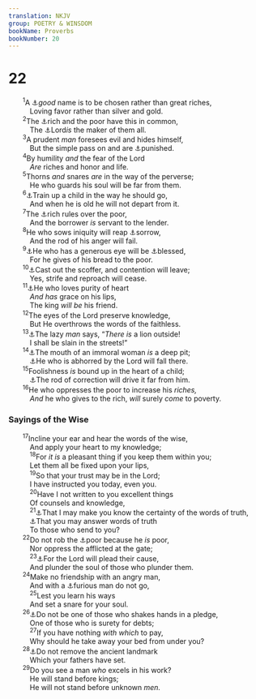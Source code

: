 ```yaml
---
translation: NKJV
group: POETRY & WINSDOM
bookName: Proverbs 
bookNumber: 20
---
```


<div class="title"><h1>22</h1></div>
<span class="verse ch_22_1">  <sup>1</sup>A <a data-toggle="tooltip" data-placement="bottom" title="(Prov. 10:7); Eccl. 7:1">⚓</a><i>good</i> name is to be chosen rather than great riches,<br/>   Loving favor rather than silver and gold.<br/></span>
<span class="verse ch_22_2">  <sup>2</sup>The <a data-toggle="tooltip" data-placement="bottom" title="Prov. 29:13">⚓</a>rich and the poor have this in common,<br/>   The <a data-toggle="tooltip" data-placement="bottom" title="Job 31:15; (Prov. 14:31)">⚓</a>Lord<i>is</i> the maker of them all.<br/></span>
<span class="verse ch_22_3">  <sup>3</sup>A prudent <i>man</i> foresees evil and hides himself,<br/>   But the simple pass on and are <a data-toggle="tooltip" data-placement="bottom" title="Prov. 27:12; Is. 26:20">⚓</a>punished.<br/></span>
<span class="verse ch_22_4">  <sup>4</sup>By humility <i>and</i> the fear of the Lord<br/>   <i>Are</i> riches and honor and life.<br/></span>
<span class="verse ch_22_5">  <sup>5</sup>Thorns <i>and</i> snares <i>are</i> in the way of the perverse;<br/>   He who guards his soul will be far from them.<br/></span>
<span class="verse ch_22_6">  <sup>6</sup><a data-toggle="tooltip" data-placement="bottom" title="Eph. 6:4; 2 Tim. 3:15">⚓</a>Train up a child in the way he should go,<br/>   And when he is old he will not depart from it.<br/></span>
<span class="verse ch_22_7">  <sup>7</sup>The <a data-toggle="tooltip" data-placement="bottom" title="Prov. 18:23; James 2:6">⚓</a>rich rules over the poor,<br/>   And the borrower <i>is</i> servant to the lender.<br/></span>
<span class="verse ch_22_8">  <sup>8</sup>He who sows iniquity will reap <a data-toggle="tooltip" data-placement="bottom" title="Job 4:8">⚓</a>sorrow,<br/>   And the rod of his anger will fail.<br/></span>
<span class="verse ch_22_9">  <sup>9</sup><a data-toggle="tooltip" data-placement="bottom" title="2 Cor. 9:6">⚓</a>He who has a generous eye will be <a data-toggle="tooltip" data-placement="bottom" title="(Prov. 19:17)">⚓</a>blessed,<br/>   For he gives of his bread to the poor.<br/></span>
<span class="verse ch_22_10">  <sup>10</sup><a data-toggle="tooltip" data-placement="bottom" title="Ps. 101:5">⚓</a>Cast out the scoffer, and contention will leave;<br/>   Yes, strife and reproach will cease.<br/></span>
<span class="verse ch_22_11">  <sup>11</sup><a data-toggle="tooltip" data-placement="bottom" title="Ps. 101:6">⚓</a>He who loves purity of heart<br/>   <i>And</i> <i>has</i> grace on his lips,<br/>   The king <i>will</i> <i>be</i> his friend.<br/></span>
<span class="verse ch_22_12">  <sup>12</sup>The eyes of the Lord preserve knowledge,<br/>   But He overthrows the words of the faithless.<br/></span>
<span class="verse ch_22_13">  <sup>13</sup><a data-toggle="tooltip" data-placement="bottom" title="Prov. 26:13">⚓</a>The lazy <i>man</i> says, “<i>There</i> <i>is</i> a lion outside!<br/>   I shall be slain in the streets!”<br/></span>
<span class="verse ch_22_14">  <sup>14</sup><a data-toggle="tooltip" data-placement="bottom" title="Prov. 2:16; 5:3; 7:5">⚓</a>The mouth of an immoral woman <i>is</i> a deep pit;<br/>   <a data-toggle="tooltip" data-placement="bottom" title="Eccl. 7:26">⚓</a>He who is abhorred by the Lord will fall there.<br/></span>
<span class="verse ch_22_15">  <sup>15</sup>Foolishness <i>is</i> bound up in the heart of a child;<br/>   <a data-toggle="tooltip" data-placement="bottom" title="Prov. 13:24; 23:13, 14">⚓</a>The rod of correction will drive it far from him.<br/></span>
<span class="verse ch_22_16">  <sup>16</sup>He who oppresses the poor to increase his <i>riches,</i><br/>   <i>And</i> he who gives to the rich, <i>will</i> surely <i>come</i> to poverty.<br/></span>
<div class="title"><h3>Sayings of the Wise</h3></div>
<span class="verse ch_22_17">  <sup>17</sup>Incline your ear and hear the words of the wise,<br/>   And apply your heart to my knowledge;<br/></span>
<span class="verse ch_22_18">   <sup>18</sup>For <i>it</i> <i>is</i> a pleasant thing if you keep them within you;<br/>   Let them all be fixed upon your lips,<br/></span>
<span class="verse ch_22_19">   <sup>19</sup>So that your trust may be in the Lord;<br/>   I have instructed you today, even you.<br/></span>
<span class="verse ch_22_20">   <sup>20</sup>Have I not written to you excellent things<br/>   Of counsels and knowledge,<br/></span>
<span class="verse ch_22_21">   <sup>21</sup><a data-toggle="tooltip" data-placement="bottom" title="Luke 1:3, 4">⚓</a>That I may make you know the certainty of the words of truth,<br/>   <a data-toggle="tooltip" data-placement="bottom" title="Prov. 25:13; 1 Pet. 3:15">⚓</a>That you may answer words of truth<br/>   To those who send to you?<br/></span>
<span class="verse ch_22_22">  <sup>22</sup>Do not rob the <a data-toggle="tooltip" data-placement="bottom" title="Ex. 23:6; Job 31:16–21; Zech. 7:10">⚓</a>poor because he <i>is</i> poor,<br/>   Nor oppress the afflicted at the gate;<br/></span>
<span class="verse ch_22_23">   <sup>23</sup><a data-toggle="tooltip" data-placement="bottom" title="1 Sam. 24:12; Ps. 12:5; 140:12">⚓</a>For the Lord will plead their cause,<br/>   And plunder the soul of those who plunder them.<br/></span>
<span class="verse ch_22_24">  <sup>24</sup>Make no friendship with an angry man,<br/>   And with a <a data-toggle="tooltip" data-placement="bottom" title="Prov. 29:22">⚓</a>furious man do not go,<br/></span>
<span class="verse ch_22_25">   <sup>25</sup>Lest you learn his ways<br/>   And set a snare for your soul.<br/></span>
<span class="verse ch_22_26">  <sup>26</sup><a data-toggle="tooltip" data-placement="bottom" title="Prov. 11:15">⚓</a>Do not be one of those who shakes hands in a pledge,<br/>   One of those who is surety for debts;<br/></span>
<span class="verse ch_22_27">   <sup>27</sup>If you have nothing <i>with</i> <i>which</i> to pay,<br/>   Why should he take away your bed from under you?<br/></span>
<span class="verse ch_22_28">  <sup>28</sup><a data-toggle="tooltip" data-placement="bottom" title="Deut. 19:14; 27:17; Job 24:2; Prov. 23:10">⚓</a>Do not remove the ancient landmark<br/>   Which your fathers have set.<br/></span>
<span class="verse ch_22_29">  <sup>29</sup>Do you see a man <i>who</i> excels in his work?<br/>   He will stand before kings;<br/>   He will not stand before unknown <i>men.</i><br/></span>
